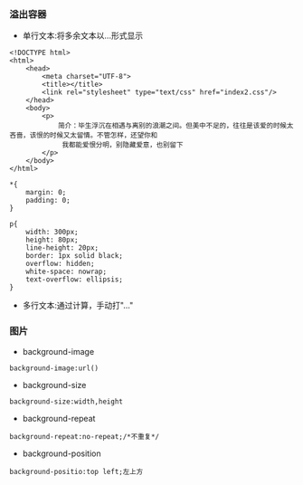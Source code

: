 ### 溢出容器

* 单行文本:将多余文本以...形式显示

```
<!DOCTYPE html>
<html>
    <head>
        <meta charset="UTF-8">
        <title></title>
        <link rel="stylesheet" type="text/css" href="index2.css"/>
    </head>
    <body>
        <p>
            简介：毕生浮沉在相遇与离别的浪潮之间。但美中不足的，往往是该爱的时候太吝啬，该恨的时候又太留情。不管怎样，还望你和
             我都能爱恨分明，别隐藏爱意，也别留下
        </p>
    </body>
</html>
```

```
*{
    margin: 0;
    padding: 0;
}

p{
    width: 300px;
    height: 80px;
    line-height: 20px;
    border: 1px solid black;
    overflow: hidden;
    white-space: nowrap;
    text-overflow: ellipsis;
}
```

* 多行文本:通过计算，手动打"..."

### 图片

* background-image

```
background-image:url()
```

* background-size

```
background-size:width,height
```

* background-repeat

```
background-repeat:no-repeat;/*不重复*/
```

* background-position

```
background-positio:top left;左上方
```



